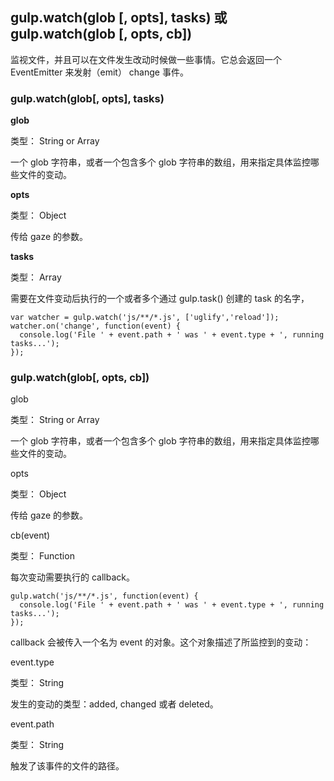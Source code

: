 
## gulp.watch(glob [, opts], tasks) 或 gulp.watch(glob [, opts, cb])

监视文件，并且可以在文件发生改动时候做一些事情。它总会返回一个 EventEmitter 来发射（emit） change 事件。

### gulp.watch(glob[, opts], tasks)

**glob**

类型： String or Array

一个 glob 字符串，或者一个包含多个 glob 字符串的数组，用来指定具体监控哪些文件的变动。

**opts**

类型： Object

传给 gaze 的参数。

**tasks**

类型： Array

需要在文件变动后执行的一个或者多个通过 gulp.task() 创建的 task 的名字，

	var watcher = gulp.watch('js/**/*.js', ['uglify','reload']);
	watcher.on('change', function(event) {
	  console.log('File ' + event.path + ' was ' + event.type + ', running tasks...');
	});

### gulp.watch(glob[, opts, cb])

glob

类型： String or Array

一个 glob 字符串，或者一个包含多个 glob 字符串的数组，用来指定具体监控哪些文件的变动。

opts

类型： Object

传给 gaze 的参数。

cb(event)

类型： Function

每次变动需要执行的 callback。

	gulp.watch('js/**/*.js', function(event) {
	  console.log('File ' + event.path + ' was ' + event.type + ', running tasks...');
	});

callback 会被传入一个名为 event 的对象。这个对象描述了所监控到的变动：

event.type

类型： String

发生的变动的类型：added, changed 或者 deleted。

event.path

类型： String

触发了该事件的文件的路径。